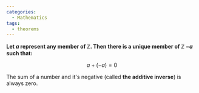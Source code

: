 ```yaml
---
categories:
  - Mathematics
tags:
  - theorems
---
```


**Let $a$ represent any member of $\mathbb{Z}$. Then there is a unique member of $\mathbb{Z}$ $-a$ such that:**

$$ a + (-a) = 0 $$

The sum of a number and it's negative (called **the additive inverse**) is always zero.
